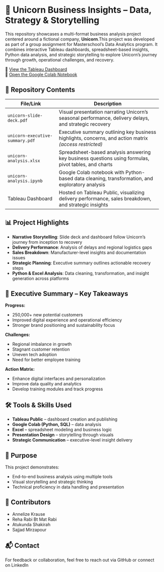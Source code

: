 # 🦄 Unicorn Business Insights – Data, Strategy & Storytelling

This repository showcases a multi-format business analysis project centered around a fictional company, **Unicorn**.This project was developed as part of a group assignment for Masterschool’s Data Analytics program. It combines interactive Tableau dashboards, spreadsheet-based insights, Python data analysis, and strategic storytelling to explore Unicorn’s journey through growth, operational challenges, and recovery.

🔗 [View the Tableau Dashboard](https://public.tableau.com/shared/GK8HXZHRP?:display_count=n&:origin=viz_share_link)  
🔗 [Open the Google Colab Notebook](https://colab.research.google.com/drive/1awAOhRTej0EmJNdU9QLbPQG0rv3XE85n?usp=sharing)

## 📁 Repository Contents

| File/Link | Description |
|-----------|-------------|
| `unicorn-slide-deck.pdf` | Visual presentation narrating Unicorn’s seasonal performance, delivery delays, and strategic recovery |
| `unicorn-executive-summary.pdf` | Executive summary outlining key business highlights, concerns, and action matrix *(access restricted)* |
| `unicorn-analysis.xlsx` | Spreadsheet-based analysis answering key business questions using formulas, pivot tables, and charts |
| `unicorn-analysis.ipynb` | Google Colab notebook with Python-based data cleaning, transformation, and exploratory analysis |
| Tableau Dashboard | Hosted on Tableau Public, visualizing delivery performance, sales breakdown, and strategic insights |

## 📊 Project Highlights

- **Narrative Storytelling**: Slide deck and dashboard follow Unicorn’s journey from inception to recovery
- **Delivery Performance**: Analysis of delays and regional logistics gaps
- **Sales Breakdown**: Manufacturer-level insights and documentation issues
- **Strategic Planning**: Executive summary outlines actionable recovery steps
- **Python & Excel Analysis**: Data cleaning, transformation, and insight generation across platforms

## 🧾 Executive Summary – Key Takeaways

**Progress:**
- 250,000+ new potential customers
- Improved digital experience and operational efficiency
- Stronger brand positioning and sustainability focus

**Challenges:**
- Regional imbalance in growth
- Stagnant customer retention
- Uneven tech adoption
- Need for better employee training

**Action Matrix:**
- Enhance digital interfaces and personalization
- Improve data quality and analytics
- Develop training modules and track progress

## 🛠 Tools & Skills Used

- **Tableau Public** – dashboard creation and publishing  
- **Google Colab (Python, SQL)** – data analysis  
- **Excel** – spreadsheet modeling and business logic  
- **Presentation Design** – storytelling through visuals  
- **Strategic Communication** – executive-level insight delivery

## 🎯 Purpose

This project demonstrates:
- End-to-end business analysis using multiple tools
- Visual storytelling and strategic thinking
- Technical proficiency in data handling and presentation

## 👥 Contributors
  
- Annelize Krause
- Reha Rabi Bt Mat Rabi 
- Atukunda Shakirah  
- Sajjad Mirzapour

## 📬 Contact

For feedback or collaboration, feel free to reach out via GitHub or connect on LinkedIn
